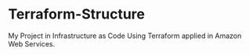 # Terraform-Structure
My Project in Infrastructure as Code Using Terraform applied in Amazon Web Services.
